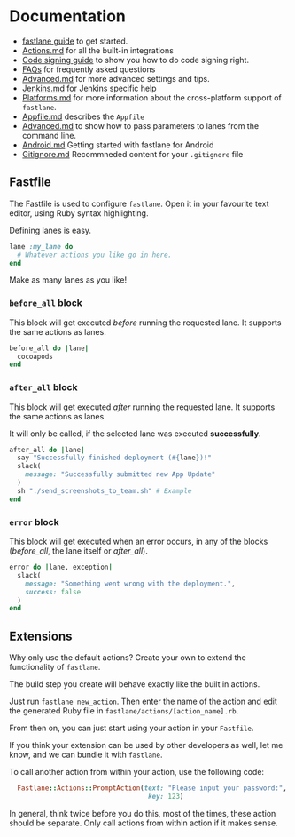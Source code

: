 # Documentation

- [fastlane guide](https://github.com/KrauseFx/fastlane/blob/master/docs/Guide.md) to get started. 
- [Actions.md](https://github.com/KrauseFx/fastlane/blob/master/docs/Actions.md) for all the built-in integrations
- [Code signing guide](https://github.com/KrauseFx/fastlane/blob/master/docs/CodeSigning.md) to show you how to do code signing right.
- [FAQs](https://github.com/KrauseFx/fastlane/blob/master/docs/FAQs.md) for frequently asked questions
- [Advanced.md](https://github.com/KrauseFx/fastlane/blob/master/docs/Advanced.md) for more advanced settings and tips.
- [Jenkins.md](https://github.com/KrauseFx/fastlane/blob/master/docs/Jenkins.md) for Jenkins specific help
- [Platforms.md](https://github.com/KrauseFx/fastlane/blob/master/docs/Platforms.md) for more information about the cross-platform support of `fastlane`.
- [Appfile.md](https://github.com/KrauseFx/fastlane/blob/master/docs/Appfile.md) describes the `Appfile`
- [Advanced.md](https://github.com/KrauseFx/fastlane/blob/master/docs/Advanced.md#passing-parameters) to show how to pass parameters to lanes from the command line.
- [Android.md](https://github.com/KrauseFx/fastlane/blob/master/docs/Android.md) Getting started with fastlane for Android
- [Gitignore.md](https://github.com/KrauseFx/fastlane/blob/master/docs/Gitignore.md) Recommneded content for your `.gitignore` file

## Fastfile

The Fastfile is used to configure `fastlane`. Open it in your favourite text editor, using Ruby syntax highlighting.

Defining lanes is easy. 

```rb
lane :my_lane do
  # Whatever actions you like go in here.
end
```

Make as many lanes as you like!

### `before_all` block

This block will get executed *before* running the requested lane. It supports the same actions as lanes.

```ruby
before_all do |lane|
  cocoapods
end
```

### `after_all` block

This block will get executed *after* running the requested lane. It supports the same actions as lanes.

It will only be called, if the selected lane was executed **successfully**.

```ruby
after_all do |lane|
  say "Successfully finished deployment (#{lane})!"
  slack(
    message: "Successfully submitted new App Update"
  )
  sh "./send_screenshots_to_team.sh" # Example
end
```

### `error` block

This block will get executed when an error occurs, in any of the blocks (*before_all*, the lane itself or *after_all*).

```ruby
error do |lane, exception|
  slack(
    message: "Something went wrong with the deployment.",
    success: false
  )
end
```

## Extensions

Why only use the default actions? Create your own to extend the functionality of `fastlane`.

The build step you create will behave exactly like the built in actions.

Just run `fastlane new_action`. Then enter the name of the action and edit the generated Ruby file in `fastlane/actions/[action_name].rb`.

From then on, you can just start using your action in your `Fastfile`.

If you think your extension can be used by other developers as well, let me know, and we can bundle it with `fastlane`.

To call another action from within your action, use the following code:

```ruby
  Fastlane::Actions::PromptAction(text: "Please input your password:", 
                                   key: 123)
```

In general, think twice before you do this, most of the times, these action should be separate. Only call actions from within action if it makes sense.
